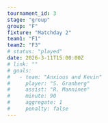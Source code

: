 ```yaml
---
tournament_id: 3
stage: "group"
group: "F"
fixture: "Matchday 2"
team1: "F1"
team2: "F3"
# status: "played"
date: 2026-3-11T15:00:00Z
# link: ""
# goals:
#   - team: "Anxious and Kevin"
#     player: "S. Granberg"
#     assist: "R. Manninen"
#     minute: 90
#     aggregate: 1
#     penalty: false
---
```

